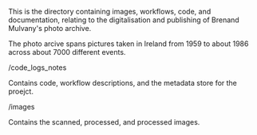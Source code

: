 
This is the directory containing images, workflows, code, and documentation, relating to the 
digitalisation and publishing of Brenand Mulvany's photo archive. 

The photo arcive spans pictures taken in Ireland from 1959 to about 1986 across about 7000 different events. 

/code_logs_notes

Contains code, workflow descriptions, and the metadata store for the proejct.

/images

Contains the scanned, processed, and processed images. 
